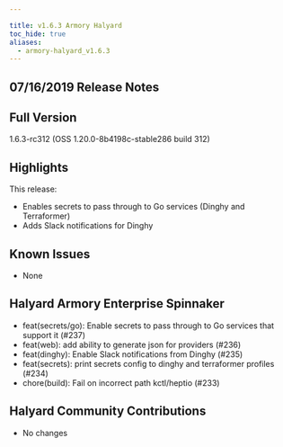```yaml
---

title: v1.6.3 Armory Halyard
toc_hide: true
aliases:
  - armory-halyard_v1.6.3
---
```


## 07/16/2019 Release Notes

## Full Version
1.6.3-rc312 (OSS 1.20.0-8b4198c-stable286 build 312)

## Highlights

This release: 
* Enables secrets to pass through to Go services (Dinghy and Terraformer)
* Adds Slack notifications for Dinghy

## Known Issues

- None

## Halyard Armory Enterprise Spinnaker
 - feat(secrets/go): Enable secrets to pass through to Go services that support it (#237)
 - feat(web): add ability to generate json for providers (#236)
 - feat(dinghy): Enable Slack notifications from Dinghy (#235)
 - feat(secrets): print secrets config to dinghy and terraformer profiles (#234)
 - chore(build): Fail on incorrect path kctl/heptio (#233)

##  Halyard Community Contributions
 - No changes
